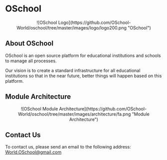 # OSchool
<p align="center">![OSchool Logo](https://github.com/OSchool-World/oschool/tree/master/images/logo/logo200.png "OSchool")</p> 

## About OSchool
OSchool is an open source platform for educational institutions and schools to manage all processes.

Our vision is to create a standard infrastructure for all educational institutions so that in the near future, better things will happen based on this platform.

## Module Architecture
<p align="center">![OSchool Module Architecture](https://github.com/OSchool-World/oschool/tree/master/images/architecture/fa.png  "Module Architecture")</p>

## Contact Us
To contact us, please send an email to the following address:
World.OSchool@gmail.com
